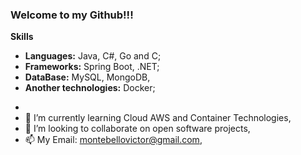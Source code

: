 ### Welcome to my Github!!!

**Skills**

* **Languages:** Java, C#, Go and C;
* **Frameworks:** Spring Boot, .NET;
* **DataBase:** MySQL, MongoDB,
* **Another technologies:** Docker;
- 
- 🌱 I’m currently learning Cloud AWS and Container Technologies,
- 👯 I’m looking to collaborate on open software projects,
- 📫 My Email: montebellovictor@gmail.com,

